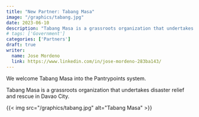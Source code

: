 ```yaml
---
title: "New Partner: Tabang Masa"
image: "/graphics/tabang.jpg"
date: 2023-06-10
description: "Tabang Masa is a grassroots organization that undertakes disaster relief and rescue"
# tags: ['Government']
categories: ['Partners']
draft: true
writer:
  name: Jose Mordeno
  link: https://www.linkedin.com/in/jose-mordeno-283ba143/
---
```



We welcome Tabang Masa into the Pantrypoints system. 

Tabang Masa is a grassroots organization that undertakes disaster relief and rescue in Davao City.


{{< img src="/graphics/tabang.jpg" alt="Tabang Masa" >}}

